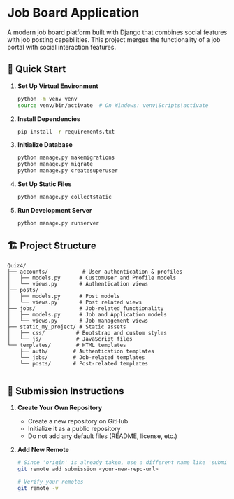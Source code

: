 # Job Board Application

A modern job board platform built with Django that combines social features with job posting capabilities. This project merges the functionality of a job portal with social interaction features.

## 🚀 Quick Start

1. **Set Up Virtual Environment**
   ```bash
   python -m venv venv
   source venv/bin/activate  # On Windows: venv\Scripts\activate
   ```

2. **Install Dependencies**
   ```bash
   pip install -r requirements.txt
   ```

3. **Initialize Database**
   ```bash
   python manage.py makemigrations
   python manage.py migrate
   python manage.py createsuperuser
   ```

4. **Set Up Static Files**
   ```bash
   python manage.py collectstatic
   ```

5. **Run Development Server**
   ```bash
   python manage.py runserver
   ```

## 🏗️ Project Structure

```
Quiz4/
├── accounts/           # User authentication & profiles
│   ├── models.py      # CustomUser and Profile models
│   └── views.py       # Authentication views
│── posts/
│   ├── models.py      # Post models
│   └── views.py       # Post related views
├── jobs/              # Job-related functionality
│   ├── models.py      # Job and Application models
│   └── views.py       # Job management views
├── static_my_project/ # Static assets
│   ├── css/          # Bootstrap and custom styles
│   └── js/           # JavaScript files
└── templates/        # HTML templates
    ├── auth/        # Authentication templates
    └── jobs/        # Job-related templates
    └── posts/       # Post-related templates
    
```

## 📝 Submission Instructions

1. **Create Your Own Repository**
   - Create a new repository on GitHub
   - Initialize it as a public repository
   - Do not add any default files (README, license, etc.)

2. **Add New Remote**
   ```bash
   # Since 'origin' is already taken, use a different name like 'submission'
   git remote add submission <your-new-repo-url>
   
   # Verify your remotes
   git remote -v
   ```

